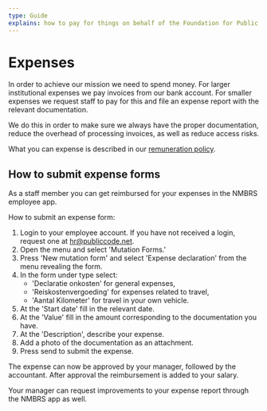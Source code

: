 ```yaml
---
type: Guide
explains: how to pay for things on behalf of the Foundation for Public Code and how to get reimbursed
---
```


# Expenses

In order to achieve our mission we need to spend money.
For larger institutional expenses we pay invoices from our bank account.
For smaller expenses we request staff to pay for this and file an expense report with the relevant documentation.

We do this in order to make sure we always have the proper documentation, reduce the overhead of processing invoices, as well as reduce access risks.

What you can expense is described in our [remuneration policy](../../organization/remuneration-policy.md).

## How to submit expense forms

As a staff member you can get reimbursed for your expenses in the NMBRS employee app.

How to submit an expense form:

1. Login to your employee account. If you have not received a login, request one at <hr@publiccode.net>.
2. Open the menu and select 'Mutation Forms.'
3. Press 'New mutation form' and select 'Expense declaration' from the menu revealing the form.
4. In the form under type select:
   * 'Declaratie onkosten' for general expenses,
   * 'Reiskostenvergoeding' for expenses related to travel,
   * 'Aantal Kilometer' for travel in your own vehicle.
5. At the 'Start date' fill in the relevant date.
6. At the 'Value' fill in the amount corresponding to the documentation you have.
7. At the 'Description', describe your expense.
8. Add a photo of the documentation as an attachment.
9. Press send to submit the expense.

The expense can now be approved by your manager, followed by the accountant.
After approval the reimbursement is added to your salary.

Your manager can request improvements to your expense report through the NMBRS app as well.
